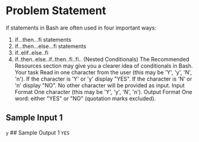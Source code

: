 # Problem Statement
if statements in Bash are often used in four important ways:
1. if...then...fi statements
2. if...then...else...fi statements  
3. if..elif..else..fi  
4. if..then..else..if..then..fi..fi.. (Nested Conditionals)
The Recommended Resources section may give you a clearer idea of conditionals in Bash.
Your task
Read in one character from the user (this may be 'Y', 'y', 'N', 'n'). If the character is 'Y' or 'y' display "YES". If the character is 'N' or 'n' display "NO". No other character will be provided as input.
Input Format 
One character (this may be 'Y', 'y', 'N', 'n').
Output Format 
One word: either "YES" or "NO" (quotation marks excluded).
## Sample Input 1
`
y
`
## Sample Output 1
`
YES
`
